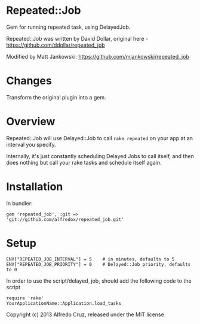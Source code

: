 Repeated::Job
=============

Gem for running repeated task, using DelayedJob.

Repeated::Job was written by David Dollar, original here - https://github.com/ddollar/repeated_job

Modified by Matt Jankowski: https://github.com/mjankowski/repeated_job

Changes
=======

Transform the original plugin into a gem.


Overview
========

Repeated::Job will use Delayed::Job to call `rake repeated` on your app at an interval you specify.

Internally, it's just constantly scheduling Delayed Jobs to call itself, and then does nothing but call your rake tasks and schedule itself again.

Installation
============

In bundler:

    gem 'repeated_job', :git => 'git://github.com/alfredox/repeated_job.git'

Setup
=====

    ENV["REPEATED_JOB_INTERVAL"] = 5    # in minutes, defaults to 5
    ENV["REPEATED_JOB_PRIORITY"] = 0    # Delayed::Job priority, defaults to 0
    
In order to use the script/delayed_job, should add the following code to the script

    require 'rake'
    YourApplicationName::Application.load_tasks 


Copyright (c) 2013 Alfredo Cruz, released under the MIT license
